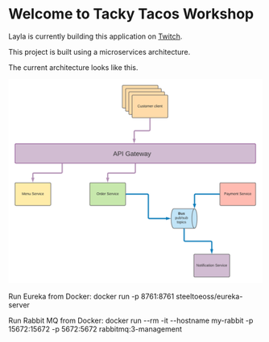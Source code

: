 # Welcome to Tacky Tacos Workshop

Layla is currently building this application on [Twitch](https://twitch.tv/laylacodesit).

This project is built using a microservices architecture.

The current architecture looks like this.

![Architecture Diagram](images/tanzutacos-architecture.png)

Run Eureka from Docker: docker run -p 8761:8761 steeltoeoss/eureka-server

Run Rabbit MQ from Docker: docker run --rm -it --hostname my-rabbit -p 15672:15672 -p 5672:5672 rabbitmq:3-management
